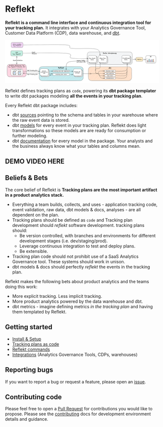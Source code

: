 <!--
SPDX-FileCopyrightText: 2022 Gregory Clunies <greg@reflekt-ci.com>

SPDX-License-Identifier: Apache-2.0
-->

# Reflekt
**Reflekt is a command line interface and continuous integration tool for your tracking plan.** It integrates with your Analytics Governance Tool, Customer Data Platform (CDP), data warehouse, and [dbt](https://www.getdbt.com/).

![reflekt-arch](/docs/reflekt_architecture.png)

Reflekt defines tracking plans as `code`, powering its **dbt package templater** to write dbt packages modeling **all the events in your tracking plan**.

Every Reflekt dbt package includes:
- dbt [sources](https://docs.getdbt.com/docs/building-a-dbt-project/using-sources) pointing to the schema and tables in your warehouse where the raw event data is stored.
- dbt [models](https://docs.getdbt.com/docs/building-a-dbt-project/building-models) for every event in your tracking plan. Reflekt does light transformations so these models are are ready for consumption or further modeling.
- dbt [documentation](https://docs.getdbt.com/docs/building-a-dbt-project/documentation) for every model in the package. Your analysts and the business always know what your tables and columns mean.
## DEMO VIDEO HERE

## Beliefs & Bets
The core belief of Reflekt is **Tracking plans are the most important artifact in a product analytics stack.**
- Everything a team builds, collects, and uses - application tracking code, event validation, raw data, dbt models & docs, analyses -  are all dependent on the plan.
- Tracking plans should be defined as `code` and Tracking plan development should *reflekt* software development. tracking plans should:
  - Be version controlled, with branches and environments for different development stages (i.e. dev/staging/prod).
  - Leverage continuous integration to test and deploy plans.
  - Be extensible.
- Tracking plan code should not prohibit use of a SaaS Analytics Governance tool. These systems should work in unison.
- dbt models & docs should perfectly *reflekt* the events in the tracking plan.

Reflekt makes the following bets about product analytics and the teams doing this work:
- More explicit tracking. Less implicit tracking.
- More product analytics powered by the data warehouse and dbt.
- dbt metrics - imagine defining metrics *in the tracking plan* and having them templated by Reflekt.


## Getting started
- [Install & Setup](docs/INSTALL-SETUP.md)
- [Tracking plans as code](docs/TRACKING-PLANS-AS-CODE.md)
- [Reflekt commands](docs/COMMANDS.md)
- [Integrations](docs/INTEGRATIONS.md) (Analytics Governance Tools, CDPs, warehouses)

## Reporting bugs
If you want to report a bug or request a feature, please open an [issue](https://github.com/GClunies/reflekt/issues).

## Contributing code
Please feel free to open a [Pull Request](https://github.com/GClunies/reflekt/pulls) for contributions you would like to propose. Please see the [contributing](docs/CONTRIBUTING-CODE.md) docs for development environment details and guidance.
